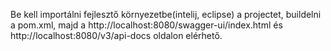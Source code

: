 Be kell importálni fejlesztő környezetbe(intelij, eclipse) a projectet, buildelni a pom.xml, majd
a http://localhost:8080/swagger-ui/index.html és http://localhost:8080/v3/api-docs oldalon elérhető.
